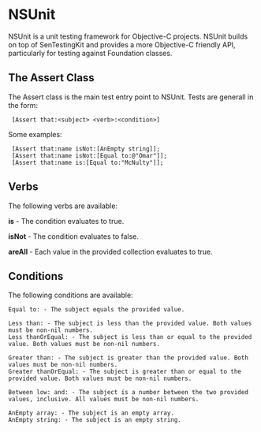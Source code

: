NSUnit
======

NSUnit is a unit testing framework for Objective-C projects. NSUnit builds on top of SenTestingKit and provides a more Objective-C friendly API, particularly for testing against Foundation classes.

The Assert Class
----------------

The Assert class is the main test entry point to NSUnit. Tests are generall in the form:

     [Assert that:<subject> <verb>:<condition>]
   
Some examples:

     [Assert that:name isNot:[AnEmpty string]];
     [Assert that:name isNot:[Equal to:@"Omar"]];
     [Assert that:name is:[Equal to:"McNulty"]];


Verbs
-----

The following verbs are available:

__is__ - The condition evaluates to true.

__isNot__ - The condition evaluates to false.

__areAll__ - Each value in the provided collection evaluates to true.

Conditions
----------

The following conditions are available:

    Equal to: - The subject equals the provided value.
    
    Less than: - The subject is less than the provided value. Both values must be non-nil numbers.
    Less thanOrEqual: - The subject is less than or equal to the provided value. Both values must be non-nil numbers.
    
    Greater than: - The subject is greater than the provided value. Both values must be non-nil numbers.
    Greater thanOrEqual: - The subject is greater than or equal to the provided value. Both values must be non-nil numbers.
    
    Between low: and: - The subject is a number between the two provided values, inclusive. All values must be non-nil numbers.
    
    AnEmpty array: - The subject is an empty array.
    AnEmpty string: - The subject is an empty string.
    
